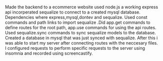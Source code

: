 Made the backend to a ecommerce website used node.js a working express api incorperated sequalize to connect to a created mysql database. Dependencies where express,mysql,dontev and sequalize. Used const commands and path links to import sequalize .Did app.get commands to define routes for the root path, app.use commands for using the api routes. Used sequalize.sync commands to sync sequalize models to the database. Created a database in mysql that was just synced with sequalize. After this i was able to start my server after connecting routes with the neccesary files. I configured requests to perform specific requests to the server using insomnia and recorded using screencastify.
